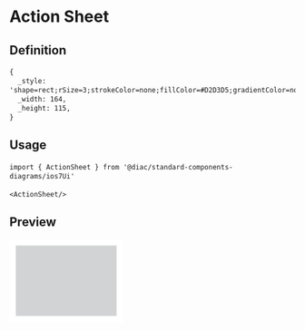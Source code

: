# Action Sheet

## Definition

```
{
  _style: 'shape=rect;rSize=3;strokeColor=none;fillColor=#D2D3D5;gradientColor=none;shadow=0;html=1;',
  _width: 164,
  _height: 115,
}
```

## Usage

```
import { ActionSheet } from '@diac/standard-components-diagrams/ios7Ui'

<ActionSheet/>
```

## Preview

<img src="./action-sheet.png" width="200"/>
